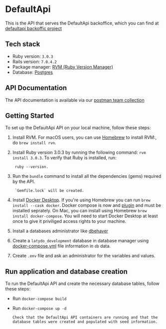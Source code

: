# DefaultApi

This is the API that serves the DefaultApi backoffice, which you can find at [defaultapi backoffic project](https://github.com/defaultapi/backoffice)

## Tech stack

- Ruby version: `3.0.3`
- Rails version: `7.0.4.2`
- Package manager: [RVM (Ruby Version Manager)](https://rvm.io/rvm/install)
- Database: [Postgres](https://www.postgresql.org/)
  
## API Documentation

The API documentation is available via our [postman team collection](https://app.getpostman.com/join-team?invite_code=3b631acae2c63dab5a7607dda439306a&target_code=5f82d189dd1310020b51ea032a472428)

## Getting Started

To set up the DefaultApi API on your local machine, follow these steps:

1. Install RVM. For macOS users, you can use [Homebrew](https://brew.sh/) to install RVM:, do `brew install rvn`.

2. Install Ruby version 3.0.3 by running the following command: `rvm install 3.0.3`. To verify that Ruby is installed, run:

        ruby --version.

3. Run the `bundle` command to install all the dependencies (gems) required by the API.

        `Gemfile.lock` will be created.

4. Install [Docker Desktop](https://docs.docker.com/desktop/mac/install/). If you're using Homebrew you can run `brew install --cask docker`. Docker compose is now and [plugin](https://docs.docker.com/compose/install/) and must be installed seprately. On Mac, you can install using Homebrew `brew install docker-compose`. You will need to start Docker Desktop at least once to give it priviliged access rights to your machine.
   
5. Install a databases administrator like [dbehaver](https://dbeaver.io/)

6. Create a `latydo_development` database in database manager using [docker-compose.yml](docker-compose.yml) file information in `db` data.

7. Create `.env` file and ask an administrator for the variables and values.
## Run application and database creation

To run the DefaultApi API and create the necessary database tables, follow these steps:

* Run `docker-compose build`
  
* Run `docker-compose up -d`

      Check that the DefaultApi API containers are running and that the database tables were created and populated with seed information.